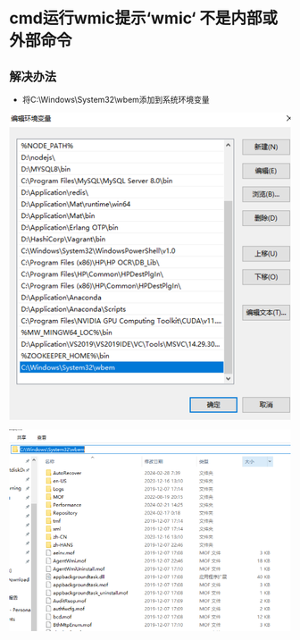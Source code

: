 # cmd运行wmic提示‘wmic‘ 不是内部或外部命令

## 解决办法


* 将C:\Windows\System32\wbem添加到系统环境变量


![图 0](../images/2090c450ca3df06a164778e6cb0cb21643006f95702b8a6669d10570a4c301fe.png)  


![图 1](../images/c1f5ca41c6a2993360cf2747814d7f614d36b392d653084d6c2bac336ea255ea.png)  

